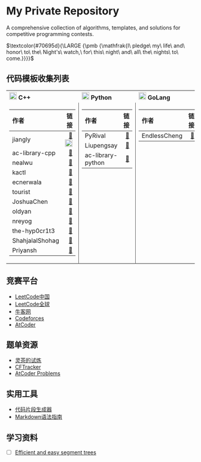 # My Private Repository
A comprehensive collection of algorithms, templates, and solutions for competitive programming contests.

$\textcolor{#70695d}{\LARGE {\pmb {\mathfrak{I\ pledge\ my\ life\ and\ honor\ to\ the\ Night's\ watch,\ for\ this\ night\ and\ all\ the\ nights\ to\ come.}}}}$

## 代码模板收集列表

<table>
<tr>
<th width="40%" align="left"> <img src="https://cdn.jsdelivr.net/gh/devicons/devicon@latest/icons/cplusplus/cplusplus-original.svg" alt="C++" width="20" height="20"/> C++ </th>
<th width="30%" align="left"> <img src="https://cdn.jsdelivr.net/gh/devicons/devicon@latest/icons/python/python-original.svg" alt="Python" width="20" height="20"/> Python </th>
<th width="30%" align="left"> <img src="https://cdn.jsdelivr.net/gh/devicons/devicon@latest/icons/go/go-original-wordmark.svg" alt="GoLang" width="20" height="20"/> GoLang </th>
</tr>
<tr>
<td valign="top" style="border-right: 1px solid #444;">

| 作者 | 链接 |
|:---|---:|
| jiangly | [🎈](https://www.cnblogs.com/WIDA/p/17633758.html) [<img src="https://cdn.jsdelivr.net/gh/devicons/devicon@latest/icons/github/github-original.svg" alt="GitHub" width="20" height="20"/>](https://github.com/hh2048/XCPC/tree/main/03%20-%20jiangly%E6%A8%A1%E6%9D%BF%E6%94%B6%E9%9B%86) |
| ac-library-cpp | [🎈](https://github.com/atcoder/ac-library) |
| nealwu | [🎈](https://github.com/nealwu/competitive-programming) |
| kactl | [🎈](https://github.com/kth-competitive-programming/kactl) |
| ecnerwala | [🎈](https://github.com/ecnerwala/cp-book) |
| tourist | [🎈](https://github.com/the-tourist/algo) |
| JoshuaChen | [🎈](https://github.com/Joshc88/CPTemplates) |
| oldyan | [🎈](https://github.com/old-yan/CP-template) |
| nreyog | [🎈](https://gitee.com/nreyog/algorithm-board) |
| the-hyp0cr1t3 | [🎈](https://github.com/the-hyp0cr1t3/CC) |
| ShahjalalShohag | [🎈](https://github.com/ShahjalalShohag/code-library) |
| Priyansh | [🎈](https://github.com/Priyansh19077/CP-Templates) |

</td>
<td valign="top" style="border-right: 1px solid #444;">

| 作者 | 链接 |
|:---|---:|
| PyRival | [🎈](https://github.com/cheran-senthil/PyRival) |
| Liupengsay | [🎈](https://github.com/liupengsay/PyIsTheBestLang) |
| ac-library-python | [🎈](https://github.com/not522/ac-library-python/tree/master) |

</td>
<td valign="top">

| 作者 | 链接 |
|:---|---:|
| EndlessCheng | [🎈](https://github.com/EndlessCheng/codeforces-go) |

</td>
</tr>
</table>

## 竞赛平台
- [LeetCode中国](https://leetcode.cn/contest/)
- [LeetCode全球](https://leetcode.com/contest/)
- [牛客网](https://ac.nowcoder.com/acm/contest/vip-index)
- [Codeforces](https://codeforces.com/contests)
- [AtCoder](https://atcoder.jp/contests/)

## 题单资源
- [灵茶的试炼](https://docs.qq.com/sheet/DWGFoRGVZRmxNaXFz?tab=BB08J2)
- [CFTracker](https://cftracker.netlify.app/contests)
- [AtCoder Problems](https://kenkoooo.com/atcoder/#/table/)

## 实用工具
- [代码片段生成器](https://snippet-generator.app/?description=&tabtrigger=&snippet=&mode=vscode)
- [Markdown语法指南](https://github.com/tchapi/markdown-cheatsheet)

## 学习资料
- [ ] [Efficient and easy segment trees](https://codeforces.com/blog/entry/18051)